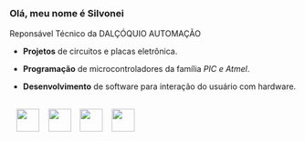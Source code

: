 ##

### Olá, meu nome é Silvonei
Reponsável Técnico da DALÇÓQUIO AUTOMAÇÃO

- **Projetos** de circuitos e placas eletrônica.

- **Programação** de microcontroladores da família *PIC e Atmel*.

- **Desenvolvimento** de software para interação do usuário com hardware.

<div display+"inline"> 
  <br>
  &nbsp;&nbsp;&nbsp;<img width="40" height="40" src="https://cdn.jsdelivr.net/gh/devicons/devicon/icons/arduino/arduino-original.svg" />             
  &nbsp;&nbsp;&nbsp;<img width="40" height="40" src="https://cdn.jsdelivr.net/gh/devicons/devicon/icons/c/c-line.svg" />   
  &nbsp;&nbsp;&nbsp;<img width="40" src="https://cdn.jsdelivr.net/gh/devicons/devicon/icons/visualstudio/visualstudio-plain.svg" />   
  &nbsp;&nbsp;&nbsp;<img width="40" src="https://cdn.jsdelivr.net/gh/devicons/devicon/icons/html5/html5-original.svg" />          
</div>

##



          
          
